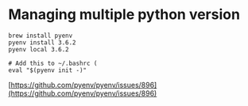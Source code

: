# Managing multiple python version

```
brew install pyenv
pyenv install 3.6.2
pyenv local 3.6.2

# Add this to ~/.bashrc ( 
eval "$(pyenv init -)"
```

[https://github.com/pyenv/pyenv/issues/896](https://github.com/pyenv/pyenv/issues/896)
